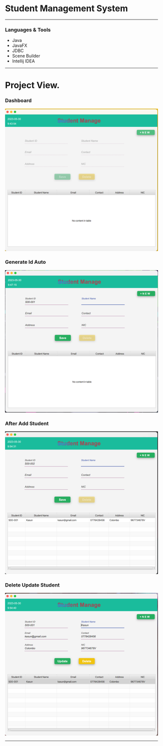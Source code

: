 # Student Management System

---

### Languages & Tools

* Java
* JavaFX
* JDBC
* Scene Builder
* Intellij IDEA
---

# Project View.

### Dashboard
![Dashboard!](src/assets/Dashboard.png)

### Generate Id Auto
![Generate Id Auto!](src/assets/GenerateIdAuto.png)

### After Add Student
![After Add Student!](src/assets/AfterAddStudent.png)

### Delete Update Student
![Delete Update Student!](src/assets/DeleteUpdateStudent.png)

---

